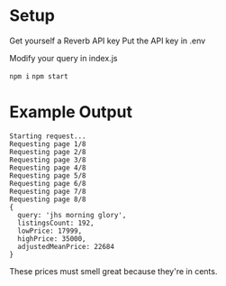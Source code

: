 # Setup

Get yourself a Reverb API key
Put the API key in .env

Modify your query in index.js

`npm i`
`npm start`

# Example Output

```
Starting request...
Requesting page 1/8
Requesting page 2/8
Requesting page 3/8
Requesting page 4/8
Requesting page 5/8
Requesting page 6/8
Requesting page 7/8
Requesting page 8/8
{
  query: 'jhs morning glory',
  listingsCount: 192,
  lowPrice: 17999,
  highPrice: 35000,
  adjustedMeanPrice: 22684
}
```

These prices must smell great because they're in cents.